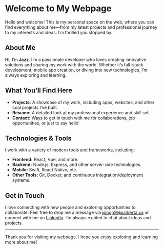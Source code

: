# Welcome to My Webpage

Hello and welcome! This is my personal space on the web, where you can find everything about me—from my latest projects and professional journey to my interests and ideas. I’m thrilled you stopped by.

## About Me

Hi, I’m **Jazz**. I’m a passionate developer who loves creating innovative solutions and sharing my work with the world. Whether it’s full-stack development, mobile app creation, or diving into new technologies, I’m always exploring and learning.

## What You’ll Find Here

- **Projects:** A showcase of my work, including apps, websites, and other cool projects I’ve built.
- **Resume:** A detailed look at my professional experience and skill set.
- **Contact:** Ways to get in touch with me for collaborations, job opportunities, or just to say hello!

## Technologies & Tools

I work with a variety of modern tools and frameworks, including:

- **Frontend:** React, Vue, and more.
- **Backend:** Node.js, Express, and other server-side technologies.
- **Mobile:** Swift, React Native, etc.
- **Other Tools:** Git, Docker, and continuous integration/deployment systems.

## Get in Touch

I love connecting with new people and exploring opportunities to collaborate. Feel free to drop me a message via jsingh9@ualberta.ca or connect with me on [LinkedIn](https://www.linkedin.com/in/jazz17/). I’m always excited to chat about ideas and projects.

---

Thank you for visiting my webpage. I hope you enjoy exploring and learning more about me!
